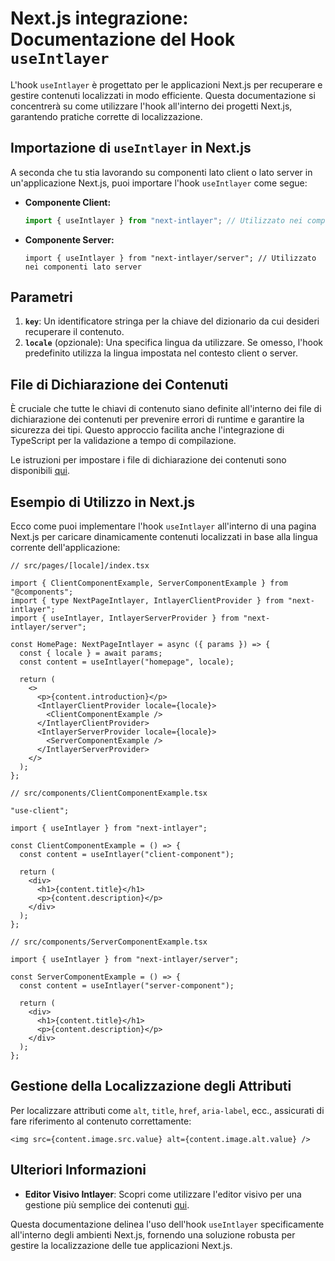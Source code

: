 # Next.js integrazione: Documentazione del Hook `useIntlayer`

L'hook `useIntlayer` è progettato per le applicazioni Next.js per recuperare e gestire contenuti localizzati in modo efficiente. Questa documentazione si concentrerà su come utilizzare l'hook all'interno dei progetti Next.js, garantendo pratiche corrette di localizzazione.

## Importazione di `useIntlayer` in Next.js

A seconda che tu stia lavorando su componenti lato client o lato server in un'applicazione Next.js, puoi importare l'hook `useIntlayer` come segue:

- **Componente Client:**

  ```javascript
  import { useIntlayer } from "next-intlayer"; // Utilizzato nei componenti lato client
  ```

- **Componente Server:**

  ```tsx
  import { useIntlayer } from "next-intlayer/server"; // Utilizzato nei componenti lato server
  ```

## Parametri

1. **`key`**: Un identificatore stringa per la chiave del dizionario da cui desideri recuperare il contenuto.
2. **`locale`** (opzionale): Una specifica lingua da utilizzare. Se omesso, l'hook predefinito utilizza la lingua impostata nel contesto client o server.

## File di Dichiarazione dei Contenuti

È cruciale che tutte le chiavi di contenuto siano definite all'interno dei file di dichiarazione dei contenuti per prevenire errori di runtime e garantire la sicurezza dei tipi. Questo approccio facilita anche l'integrazione di TypeScript per la validazione a tempo di compilazione.

Le istruzioni per impostare i file di dichiarazione dei contenuti sono disponibili [qui](https://github.com/aymericzip/intlayer/blob/main/docs/it/content_declaration/get_started.md).

## Esempio di Utilizzo in Next.js

Ecco come puoi implementare l'hook `useIntlayer` all'interno di una pagina Next.js per caricare dinamicamente contenuti localizzati in base alla lingua corrente dell'applicazione:

```tsx
// src/pages/[locale]/index.tsx

import { ClientComponentExample, ServerComponentExample } from "@components";
import { type NextPageIntlayer, IntlayerClientProvider } from "next-intlayer";
import { useIntlayer, IntlayerServerProvider } from "next-intlayer/server";

const HomePage: NextPageIntlayer = async ({ params }) => {
  const { locale } = await params;
  const content = useIntlayer("homepage", locale);

  return (
    <>
      <p>{content.introduction}</p>
      <IntlayerClientProvider locale={locale}>
        <ClientComponentExample />
      </IntlayerClientProvider>
      <IntlayerServerProvider locale={locale}>
        <ServerComponentExample />
      </IntlayerServerProvider>
    </>
  );
};
```

```tsx
// src/components/ClientComponentExample.tsx

"use-client";

import { useIntlayer } from "next-intlayer";

const ClientComponentExample = () => {
  const content = useIntlayer("client-component");

  return (
    <div>
      <h1>{content.title}</h1>
      <p>{content.description}</p>
    </div>
  );
};
```

```tsx
// src/components/ServerComponentExample.tsx

import { useIntlayer } from "next-intlayer/server";

const ServerComponentExample = () => {
  const content = useIntlayer("server-component");

  return (
    <div>
      <h1>{content.title}</h1>
      <p>{content.description}</p>
    </div>
  );
};
```

## Gestione della Localizzazione degli Attributi

Per localizzare attributi come `alt`, `title`, `href`, `aria-label`, ecc., assicurati di fare riferimento al contenuto correttamente:

```tsx
<img src={content.image.src.value} alt={content.image.alt.value} />
```

## Ulteriori Informazioni

- **Editor Visivo Intlayer**: Scopri come utilizzare l'editor visivo per una gestione più semplice dei contenuti [qui](https://github.com/aymericzip/intlayer/blob/main/docs/it/intlayer_editor.md).

Questa documentazione delinea l'uso dell'hook `useIntlayer` specificamente all'interno degli ambienti Next.js, fornendo una soluzione robusta per gestire la localizzazione delle tue applicazioni Next.js.
